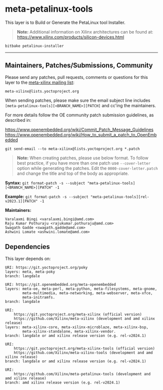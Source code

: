 # meta-petalinux-tools

This layer is to Build or Generate the PetaLinux tool Installer.

> **Note:** Additional information on Xilinx architectures can be found at:
	https://www.xilinx.com/products/silicon-devices.html

```
bitbake petalinux-installer
```
---
## Maintainers, Patches/Submissions, Community

Please send any patches, pull requests, comments or questions for this layer to
the [meta-xilinx mailing list](https://lists.yoctoproject.org/g/meta-xilinx):

	meta-xilinx@lists.yoctoproject.org

When sending patches, please make sure the email subject line includes
`[meta-petalinux-tools][<BRANCH_NAME>][PATCH]` and cc'ing the maintainers.

For more details follow the OE community patch submission guidelines, as described in:

https://www.openembedded.org/wiki/Commit_Patch_Message_Guidelines
https://www.openembedded.org/wiki/How_to_submit_a_patch_to_OpenEmbedded

`git send-email --to meta-xilinx@lists.yoctoproject.org *.patch`

> **Note:** When creating patches, please use below format. To follow best practice,
> if you have more than one patch use `--cover-letter` option while generating the
> patches. Edit the `0000-cover-letter.patch` and change the title and top of the
> body as appropriate.

**Syntax:**
`git format-patch -s --subject "meta-petalinux-tools][<BRANCH_NAME>][PATCH" -1`

**Example:**
`git format-patch -s --subject "meta-petalinux-tools][rel-v2023.1][PATCH" -1`

**Maintainers:**

	Varalaxmi Bingi <varalaxmi.bingi@amd.com>
	Raju Kumar Pothuraju <rajukumar.pothuraju@amd.com>
	Swagath Gadde <swagath.gadde@amd.com>
	Ashwini Lomate <ashwini.lomate@amd.com>

## Dependencies

This layer depends on:

	URI: https://git.yoctoproject.org/poky
	layers: meta, meta-poky
	branch: langdale

	URI: https://git.openembedded.org/meta-openembedded
	layers: meta-oe, meta-perl, meta-python, meta-filesystems, meta-gnome,
            meta-multimedia, meta-networking, meta-webserver, meta-xfce,
            meta-initramfs.
	branch: langdale

	URI:
        https://git.yoctoproject.org/meta-xilinx (official version)
        https://github.com/Xilinx/meta-xilinx (development and amd xilinx release)
	layers: meta-xilinx-core, meta-xilinx-microblaze, meta-xilinx-bsp,
            meta-xilinx-standalone, meta-xilinx-vendor.
	branch: langdale or amd xilinx release version (e.g. rel-v2024.1)

	URI:
        https://git.yoctoproject.org/meta-xilinx-tools (official version)
        https://github.com/Xilinx/meta-xilinx-tools (development and amd xilinx release)
	branch: langdale or amd xilinx release version (e.g. rel-v2024.1)

	URI:
        https://github.com/Xilinx/meta-petalinux-tools (development and amd xilinx release)
	branch: amd xilinx release version (e.g. rel-v2024.1)
